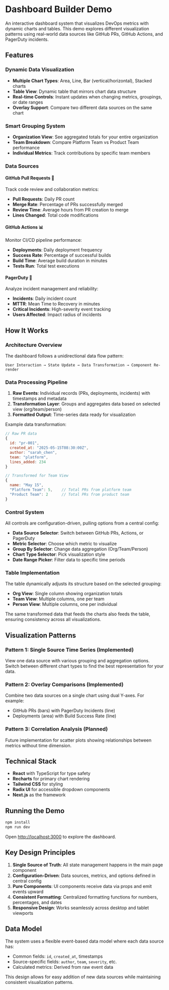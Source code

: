 # Dashboard Builder Demo

An interactive dashboard system that visualizes DevOps metrics with dynamic charts and tables. This demo explores different visualization patterns using real-world data sources like GitHub PRs, GitHub Actions, and PagerDuty incidents.

## Features

### Dynamic Data Visualization

- **Multiple Chart Types**: Area, Line, Bar (vertical/horizontal), Stacked charts
- **Table View**: Dynamic table that mirrors chart data structure
- **Real-time Controls**: Instant updates when changing metrics, groupings, or date ranges
- **Overlay Support**: Compare two different data sources on the same chart

### Smart Grouping System

- **Organization View**: See aggregated totals for your entire organization
- **Team Breakdown**: Compare Platform Team vs Product Team performance
- **Individual Metrics**: Track contributions by specific team members

### Data Sources

#### GitHub Pull Requests 🔀

Track code review and collaboration metrics:

- **Pull Requests**: Daily PR count
- **Merge Rate**: Percentage of PRs successfully merged
- **Review Time**: Average hours from PR creation to merge
- **Lines Changed**: Total code modifications

#### GitHub Actions 📊

Monitor CI/CD pipeline performance:

- **Deployments**: Daily deployment frequency
- **Success Rate**: Percentage of successful builds
- **Build Time**: Average build duration in minutes
- **Tests Run**: Total test executions

#### PagerDuty 🚨

Analyze incident management and reliability:

- **Incidents**: Daily incident count
- **MTTR**: Mean Time to Recovery in minutes
- **Critical Incidents**: High-severity event tracking
- **Users Affected**: Impact radius of incidents

## How It Works

### Architecture Overview

The dashboard follows a unidirectional data flow pattern:

```
User Interaction → State Update → Data Transformation → Component Re-render
```

### Data Processing Pipeline

1. **Raw Events**: Individual records (PRs, deployments, incidents) with timestamps and metadata
2. **Transformation Layer**: Groups and aggregates data based on selected view (org/team/person)
3. **Formatted Output**: Time-series data ready for visualization

Example data transformation:

```javascript
// Raw PR data
{
  id: "pr-001",
  created_at: "2025-05-15T08:30:00Z",
  author: "sarah_chen",
  team: "platform",
  lines_added: 234
}

// Transformed for Team View
{
  name: "May 15",
  "Platform Team": 5,    // Total PRs from platform team
  "Product Team": 2      // Total PRs from product team
}
```

### Control System

All controls are configuration-driven, pulling options from a central config:

- **Data Source Selector**: Switch between GitHub PRs, Actions, or PagerDuty
- **Metric Selector**: Choose which metric to visualize
- **Group By Selector**: Change data aggregation (Org/Team/Person)
- **Chart Type Selector**: Pick visualization style
- **Date Range Picker**: Filter data to specific time periods

### Table Implementation

The table dynamically adjusts its structure based on the selected grouping:

- **Org View**: Single column showing organization totals
- **Team View**: Multiple columns, one per team
- **Person View**: Multiple columns, one per individual

The same transformed data that feeds the charts also feeds the table, ensuring consistency across all visualizations.

## Visualization Patterns

### Pattern 1: Single Source Time Series (Implemented)

View one data source with various grouping and aggregation options. Switch between different chart types to find the best representation for your data.

### Pattern 2: Overlay Comparisons (Implemented)

Combine two data sources on a single chart using dual Y-axes. For example:

- GitHub PRs (bars) with PagerDuty Incidents (line)
- Deployments (area) with Build Success Rate (line)

### Pattern 3: Correlation Analysis (Planned)

Future implementation for scatter plots showing relationships between metrics without time dimension.

## Technical Stack

- **React** with TypeScript for type safety
- **Recharts** for primary chart rendering
- **Tailwind CSS** for styling
- **Radix UI** for accessible dropdown components
- **Next.js** as the framework

## Running the Demo

```bash
npm install
npm run dev
```

Open [http://localhost:3000](http://localhost:3000) to explore the dashboard.

## Key Design Principles

1. **Single Source of Truth**: All state management happens in the main page component
2. **Configuration-Driven**: Data sources, metrics, and options defined in central config
3. **Pure Components**: UI components receive data via props and emit events upward
4. **Consistent Formatting**: Centralized formatting functions for numbers, percentages, and dates
5. **Responsive Design**: Works seamlessly across desktop and tablet viewports

## Data Model

The system uses a flexible event-based data model where each data source has:

- Common fields: `id`, `created_at`, timestamps
- Source-specific fields: `author`, `team`, `severity`, etc.
- Calculated metrics: Derived from raw event data

This design allows for easy addition of new data sources while maintaining consistent visualization patterns.
